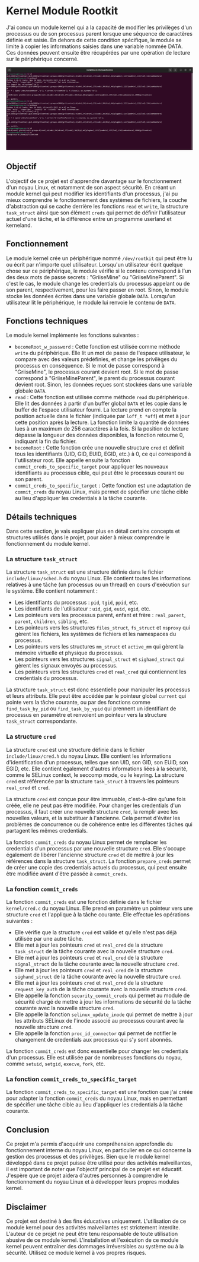 # Kernel Module Rootkit

J'ai concu un module kernel qui a la capacité de modifier les privilèges d'un processus ou de son processus parent lorsque une séquence de caractères définie est saisie. En dehors de cette condition spécifique, le module se limite à copier les informations saisies dans une variable nommée DATA. Ces données peuvent ensuite être récupérées par une opération de lecture sur le périphérique concerné.

![plot](./image01.png)

## Objectif

L'objectif de ce projet est d'apprendre davantage sur le fonctionnement d'un noyau Linux, et notamment de son aspect sécurité. En créant un module kernel qui peut modifier les identifiants d'un processus, j'ai pu mieux comprendre le fonctionnement des systèmes de fichiers, la couche d'abstraction qui se cache derrière les fonctions `read` et `write`, la structure `task_struct` ainsi que son élément `creds` qui permet de définir l'utilisateur actuel d'une tâche, et la différence entre un programme userland et kerneland.

## Fonctionnement

Le module kernel crée un périphérique nommé `/dev/rootkit` qui peut être lu ou écrit par n'importe quel utilisateur. Lorsqu'un utilisateur écrit quelque chose sur ce périphérique, le module vérifie si le contenu correspond à l'un des deux mots de passe secrets : "GriiseMine" ou "GriiseMineParent". Si c'est le cas, le module change les credentials du processus appelant ou de son parent, respectivement, pour les faire passer en root. Sinon, le module stocke les données écrites dans une variable globale `DATA`. Lorsqu'un utilisateur lit le périphérique, le module lui renvoie le contenu de `DATA`.

## Fonctions techniques

Le module kernel implémente les fonctions suivantes :

- `becomeRoot_w_password` : Cette fonction est utilisée comme méthode `write` du périphérique. Elle lit un mot de passe de l'espace utilisateur, le compare avec des valeurs prédéfinies, et change les privilèges du processus en conséquence. Si le mot de passe correspond à "GriiseMine", le processus courant devient root. Si le mot de passe correspond à "GriiseMineParent", le parent du processus courant devient root. Sinon, les données reçues sont stockées dans une variable globale `DATA`.
- `read` : Cette fonction est utilisée comme méthode `read` du périphérique. Elle lit des données à partir d'un buffer global `DATA` et les copie dans le buffer de l'espace utilisateur fourni. La lecture prend en compte la position actuelle dans le fichier (indiquée par `loff_t *off`) et met à jour cette position après la lecture. La fonction limite la quantité de données lues à un maximum de 256 caractères à la fois. Si la position de lecture dépasse la longueur des données disponibles, la fonction retourne 0, indiquant la fin du fichier.
- `becomeRoot` : Cette fonction crée une nouvelle structure `cred` et définit tous les identifiants (UID, GID, EUID, EGID, etc.) à 0, ce qui correspond à l'utilisateur root. Elle appelle ensuite la fonction `commit_creds_to_specific_target` pour appliquer les nouveaux identifiants au processus cible, qui peut être le processus courant ou son parent.
- `commit_creds_to_specific_target` : Cette fonction est une adaptation de `commit_creds` du noyau Linux, mais permet de spécifier une tâche cible au lieu d'appliquer les credentials à la tâche courante.

## Détails techniques

Dans cette section, je vais expliquer plus en détail certains concepts et structures utilisés dans le projet, pour aider à mieux comprendre le fonctionnement du module kernel.

### La structure `task_struct`

La structure `task_struct` est une structure définie dans le fichier `include/linux/sched.h` du noyau Linux. Elle contient toutes les informations relatives à une tâche (un processus ou un thread) en cours d'exécution sur le système. Elle contient notamment :

- Les identifiants du processus : `pid`, `tgid`, `ppid`, etc.
- Les identifiants de l'utilisateur : `uid`, `gid`, `euid`, `egid`, etc.
- Les pointeurs vers les processus parent, enfant et frère : `real_parent`, `parent`, `children`, `sibling`, etc.
- Les pointeurs vers les structures `files_struct`, `fs_struct` et `nsproxy` qui gèrent les fichiers, les systèmes de fichiers et les namespaces du processus.
- Les pointeurs vers les structures `mm_struct` et `active_mm` qui gèrent la mémoire virtuelle et physique du processus.
- Les pointeurs vers les structures `signal_struct` et `sighand_struct` qui gèrent les signaux envoyés au processus.
- Les pointeurs vers les structures `cred` et `real_cred` qui contiennent les credentials du processus.

La structure `task_struct` est donc essentielle pour manipuler les processus et leurs attributs. Elle peut être accédée par le pointeur global `current` qui pointe vers la tâche courante, ou par des fonctions comme `find_task_by_pid` ou `find_task_by_vpid` qui prennent un identifiant de processus en paramètre et renvoient un pointeur vers la structure `task_struct` correspondante.

### La structure `cred`

La structure `cred` est une structure définie dans le fichier `include/linux/cred.h` du noyau Linux. Elle contient les informations d'identification d'un processus, telles que son UID, son GID, son EUID, son EGID, etc. Elle contient également d'autres informations liées à la sécurité, comme le SELinux context, le seccomp mode, ou le keyring. La structure `cred` est référencée par la structure `task_struct` à travers les pointeurs `real_cred` et `cred`.

La structure `cred` est conçue pour être immuable, c'est-à-dire qu'une fois créée, elle ne peut pas être modifiée. Pour changer les credentials d'un processus, il faut créer une nouvelle structure `cred`, la remplir avec les nouvelles valeurs, et la substituer à l'ancienne. Cela permet d'éviter les problèmes de concurrence ou de cohérence entre les différentes tâches qui partagent les mêmes credentials.

La fonction `commit_creds` du noyau Linux permet de remplacer les credentials d'un processus par une nouvelle structure `cred`. Elle s'occupe également de libérer l'ancienne structure `cred` et de mettre à jour les références dans la structure `task_struct`. La fonction `prepare_creds` permet de créer une copie des credentials actuels du processus, qui peut ensuite être modifiée avant d'être passée à `commit_creds`.

### La fonction `commit_creds`

La fonction `commit_creds` est une fonction définie dans le fichier `kernel/cred.c` du noyau Linux. Elle prend en paramètre un pointeur vers une structure `cred` et l'applique à la tâche courante. Elle effectue les opérations suivantes :

- Elle vérifie que la structure `cred` est valide et qu'elle n'est pas déjà utilisée par une autre tâche.
- Elle met à jour les pointeurs `cred` et `real_cred` de la structure `task_struct` de la tâche courante avec la nouvelle structure `cred`.
- Elle met à jour les pointeurs `cred` et `real_cred` de la structure `signal_struct` de la tâche courante avec la nouvelle structure `cred`.
- Elle met à jour les pointeurs `cred` et `real_cred` de la structure `sighand_struct` de la tâche courante avec la nouvelle structure `cred`.
- Elle met à jour les pointeurs `cred` et `real_cred` de la structure `request_key_auth` de la tâche courante avec la nouvelle structure `cred`.
- Elle appelle la fonction `security_commit_creds` qui permet au module de sécurité chargé de mettre à jour les informations de sécurité de la tâche courante avec la nouvelle structure `cred`.
- Elle appelle la fonction `selinux_update_inode` qui permet de mettre à jour les attributs SELinux de l'inode associé au processus courant avec la nouvelle structure `cred`.
- Elle appelle la fonction `proc_id_connector` qui permet de notifier le changement de credentials aux processus qui s'y sont abonnés.

La fonction `commit_creds` est donc essentielle pour changer les credentials d'un processus. Elle est utilisée par de nombreuses fonctions du noyau, comme `setuid`, `setgid`, `execve`, `fork`, etc.

### La fonction `commit_creds_to_specific_target`

La fonction `commit_creds_to_specific_target` est une fonction que j'ai créée pour adapter la fonction `commit_creds` du noyau Linux, mais en permettant de spécifier une tâche cible au lieu d'appliquer les credentials à la tâche courante.

## Conclusion

Ce projet m'a permis d'acquérir une compréhension approfondie du fonctionnement interne du noyau Linux, en particulier en ce qui concerne la gestion des processus et des privilèges. Bien que le module kernel développé dans ce projet puisse être utilisé pour des activités malveillantes, il est important de noter que l'objectif principal de ce projet est éducatif. J'espère que ce projet aidera d'autres personnes à comprendre le fonctionnement du noyau Linux et à développer leurs propres modules kernel.

## Disclaimer

Ce projet est destiné à des fins éducatives uniquement. L'utilisation de ce module kernel pour des activités malveillantes est strictement interdite. L'auteur de ce projet ne peut être tenu responsable de toute utilisation abusive de ce module kernel. L'installation et l'exécution de ce module kernel peuvent entraîner des dommages irréversibles au système ou à la sécurité. Utilisez ce module kernel à vos propres risques.
